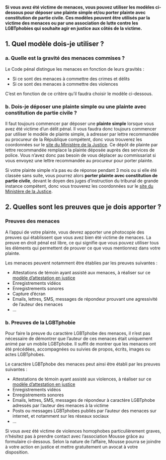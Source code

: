 **Si vous avez été victime de menaces, vous pouvez utiliser les modèles ci-dessous pour déposer une plainte simple et/ou porter plainte avec constitution de partie civile. Ces modèles peuvent être utilisés par la victime des menaces ou par une association de lutte contre les LGBTphobies qui souhaite agir en justice aux côtés de la victime.** 


## 1. Quel modèle dois-je utiliser ? 

### a. Quelle est la gravité des menaces commises ?

Le Code pénal distingue les menaces en fonction de leurs gravités :
* Si ce sont des menaces à commettre des crimes et délits
* Si ce sont des menaces à commettre des violences

C’est en fonction de ce critère qu’il faudra choisir le modèle ci-dessous. 


### b. Dois-je déposer une plainte simple ou une plainte avec constitution de partie civile ?  

Il faut toujours commencer par déposer une **plainte simple** lorsque vous avez été victime d’un délit pénal. Il vous faudra donc toujours commencer par utiliser le modèle de plainte simple, à adresser par lettre recommandée au procureur de la République compétent, donc vous trouverez les coordonnées sur le [site du Ministère de la Justice](http://www.annuaires.justice.gouv.fr/). Ce dépôt de plainte par lettre recommandée remplace la plainte déposée auprès des services de police. Vous n’avez donc pas besoin de vous déplacer au commissariat si vous envoyez une lettre recommandée au procureur pour porter plainte. 

Si votre plainte simple n’a pas eu de réponse pendant 3 mois ou si elle été classée sans suite, vous pourrez alors **porter plainte avec constitution de partie civile**, devant le doyen des juges d’instruction du tribunal de grande instance compétent, donc vous trouverez les coordonnées sur le [site du Ministère de la Justice](http://www.annuaires.justice.gouv.fr/).


## 2. Quelles sont les preuves que je dois apporter ?

### Preuves des menaces 

A l’appui de votre plainte, vous devrez apporter une photocopie des preuves qui établissent que vous avez bien été victime de menaces. La preuve en droit pénal est libre, ce qui signifie que vous pouvez utiliser tous les éléments qui permettent de prouver ce que vous mentionnez dans votre plainte. 

Les menaces peuvent notamment être établies par les preuves suivantes : 
* Attestations de témoin ayant assisté aux menaces, à réaliser sur ce [modèle d’attestation en justice](https://www.service-public.fr/particuliers/vosdroits/R11307) 
* Enregistrements vidéos
* Enregistrements sonores
* Capture d’écran
* Emails, lettres, SMS, messages de répondeur prouvant une agressivité de l’auteur des menaces
* …

### b. Preuves de la LGBTphobie

Pour faire la preuve du caractère LGBTphobe des menaces, il n’est pas nécessaire de démontrer que l’auteur de ces menaces était uniquement animé par un mobile LGBTphobe. Il suffit de montrer que les menaces ont été précédées, accompagnées ou suivies de propos, écrits, images ou actes LGBTphobes. 

Le caractère LGBTphobe des menaces peut ainsi être établi par les preuves suivantes : 
* Attestations de témoin ayant assisté aux violences, à réaliser sur ce [modèle d’attestation en justice](https://www.service-public.fr/particuliers/vosdroits/R11307)
* Enregistrements vidéos
* Enregistrements sonores
* Emails, lettres, SMS, messages de répondeur à caractère LGBTphobe adressés par l’auteur des menaces à la victime
* Posts ou messages LGBTphobes publiés par l’auteur des menaces sur internet, et notamment sur les réseaux sociaux
* …

Si vous avez été victime de violences homophobes particulièrement graves, n’hésitez pas à prendre contact avec l’association Mousse grâce au formulaire ci-dessous. Selon la nature de l’affaire, Mousse pourra se joindre à votre action en justice et mettre gratuitement un avocat à votre disposition. 
